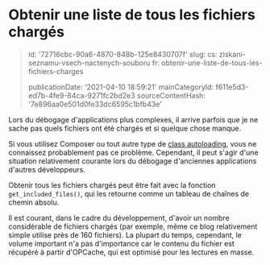 Obtenir une liste de tous les fichiers chargés
==============================================

> id: '72716cbc-90a6-4870-848b-125e8430707f'
> slug:
> 	cs: ziskani-seznamu-vsech-nactenych-souboru
> 	fr: obtenir-une-liste-de-tous-les-fichiers-charges
> 
> publicationDate: '2021-04-10 18:59:21'
> mainCategoryId: f611e5d3-ed7b-4fe9-84ca-9271fc2bd2e3
> sourceContentHash: '7e896aa0e501d0fe33dc6595c1bfb43e'

Lors du débogage d'applications plus complexes, il arrive parfois que je ne sache pas quels fichiers ont été chargés et si quelque chose manque.

Si vous utilisez Composer ou tout autre type de <a href="/autoloading-trid">class autoloading</a>, vous ne connaissez probablement pas ce problème. Cependant, il peut s'agir d'une situation relativement courante lors du débogage d'anciennes applications d'autres développeurs.

Obtenir tous les fichiers chargés peut être fait avec la fonction `get_included_files()`, qui les retourne comme un tableau de chaînes de chemin absolu.

Il est courant, dans le cadre du développement, d'avoir un nombre considérable de fichiers chargés (par exemple, même ce blog relativement simple utilise près de 160 fichiers). La plupart du temps, cependant, le volume important n'a pas d'importance car le contenu du fichier est récupéré à partir d'OPCache, qui est optimisé pour les lectures en masse.
